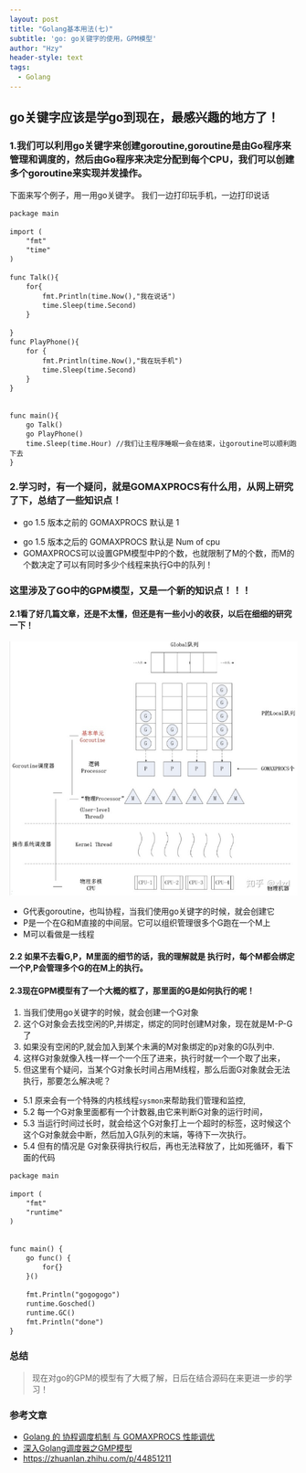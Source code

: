 ```yaml
---
layout: post
title: "Golang基本用法(七)"
subtitle: 'go: go关键字的使用，GPM模型'
author: "Hzy"
header-style: text
tags:
  - Golang
---
```


## go关键字应该是学go到现在，最感兴趣的地方了！

### 1.我们可以利用go关键字来创建goroutine,goroutine是由Go程序来管理和调度的，然后由Go程序来决定分配到每个CPU，我们可以创建多个goroutine来实现并发操作。

下面来写个例子，用一用go关键字。 我们一边打印玩手机，一边打印说话

```
package main

import (
	"fmt"
	"time"
)

func Talk(){
	for{
		fmt.Println(time.Now(),"我在说话")
		time.Sleep(time.Second)
	}

}
func PlayPhone(){
	for {
		fmt.Println(time.Now(),"我在玩手机")
		time.Sleep(time.Second)
	}
}


func main(){
	go Talk()
	go PlayPhone()
	time.Sleep(time.Hour) //我们让主程序睡眠一会在结束，让goroutine可以顺利跑下去
}

```


### 2.学习时，有一个疑问，就是GOMAXPROCS有什么用，从网上研究了下，总结了一些知识点！

* go 1.5 版本之前的 GOMAXPROCS 默认是 1
- go 1.5 版本之后的 GOMAXPROCS 默认是 Num of cpu
- GOMAXPROCS可以设置GPM模型中P的个数，也就限制了M的个数，而M的个数决定了可以有同时多少个线程来执行G中的队列！
### 这里涉及了GO中的GPM模型，又是一个新的知识点！！！

#### 2.1看了好几篇文章，还是不太懂，但还是有一些小小的收获，以后在细细的研究一下！

!["GPM模型，从下面知乎链接来的"](/img/个人博客搭建图片/GPM模型.jpg)

* G代表goroutine，也叫协程，当我们使用go关键字的时候，就会创建它
* P是一个在G和M直接的中间层。它可以组织管理很多个G跑在一个M上
* M可以看做是一线程

#### 2.2 如果不去看G,P，M里面的细节的话，我的理解就是 执行时，每个M都会绑定一个P,P会管理多个G的在M上的执行。

#### 2.3现在GPM模型有了一个大概的框了，那里面的G是如何执行的呢！
1. 当我们使用go关键字的时候，就会创建一个G对象
2. 这个G对象会去找空闲的P,并绑定，绑定的同时创建M对象，现在就是M-P-G了
3. 如果没有空闲的P,就会加入到某个未满的M对象绑定的p对象的G队列中.
4. 这样G对象就像入栈一样一个一个压了进来，执行时就一个一个取了出来，
5. 但这里有个疑问，当某个G对象长时间占用M线程，那么后面G对象就会无法执行，那要怎么解决呢？
* 5.1  原来会有一个特殊的内核线程`sysmon`来帮助我们管理和监控,
* 5.2 每一个G对象里面都有一个计数器,由它来判断G对象的运行时间，
* 5.3 当运行时间过长时，就会给这个G对象打上一个超时的标签，这时候这个这个G对象就会中断，然后加入G队列的末端，等待下一次执行。
* 5.4 但有的情况是 G对象获得执行权后，再也无法释放了，比如死循环，看下面的代码

```
package main

import (
	"fmt"
	"runtime"
)


func main() {
	go func() {
		for{}
	}()

	fmt.Println("gogogogo")
	runtime.Gosched()
	runtime.GC()
	fmt.Println("done")
}

```

### 总结

>现在对go的GPM的模型有了大概了解，日后在结合源码在来更进一步的学习！

### 参考文章
* [Golang 的 协程调度机制 与 GOMAXPROCS 性能调优]("https://juejin.im/post/5b7678f451882533110e8948")
* [深入Golang调度器之GMP模型]("https://www.cnblogs.com/sunsky303/p/9705727.html")
* https://zhuanlan.zhihu.com/p/44851211
